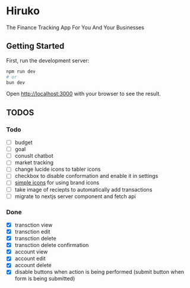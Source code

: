 # Hiruko

The Finance Tracking App For You And Your Businesses

## Getting Started

First, run the development server:

```bash
npm run dev
# or
bun dev
```

Open [http://localhost:3000](http://localhost:3000) with your browser to see the result.

## TODOS

### Todo

- [ ] budget
- [ ] goal
- [ ] conuslt chatbot
- [ ] market tracking
- [ ] change lucide icons to tabler icons
- [ ] checkbox to disable conformation and enable it in settings
- [ ] [simple icons](https://simpleicons.org/) for using brand icons
- [ ] take image of reciepts to automatically add transactions
- [ ] migrate to nextjs server component and fetch api

### Done

- [x] transction view
- [x] transction edit
- [x] transction delete
- [x] transction delete confirmation
- [x] account view
- [x] account edit
- [x] account delete
- [x] disable buttons when action is being performed (submit button when form is being submitted)
